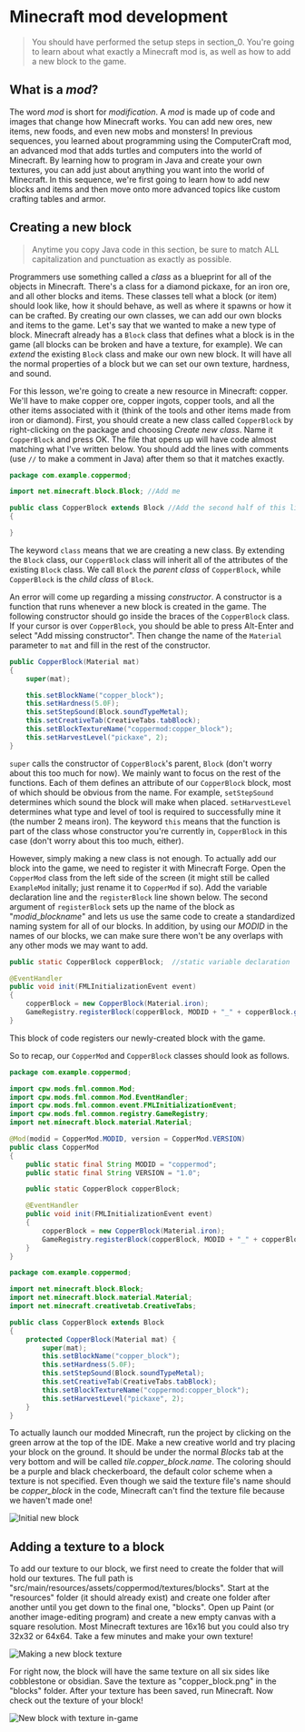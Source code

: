 # Minecraft mod development
>You should have performed the setup steps in section_0. You're going to learn about what exactly a Minecraft mod is, as well as how to add a new block to the game.

## What is a _mod_?
The word _mod_ is short for _modification_. A _mod_ is made up of code and images that change how Minecraft works. You can add new ores, new items, new foods, and even new mobs and monsters! In previous sequences, you learned about programming using the ComputerCraft mod, an advanced mod that adds turtles and computers into the world of Minecraft. By learning how to program in Java and create your own textures, you can add just about anything you want into the world of Minecraft. In this sequence, we're first going to learn how to add new blocks and items and then move onto more advanced topics like custom crafting tables and armor.

## Creating a new block

>Anytime you copy Java code in this section, be sure to match ALL capitalization and punctuation as exactly as possible.

Programmers use something called a _class_ as a blueprint for all of the objects in Minecraft. There's a class for a diamond pickaxe, for an iron ore, and all other blocks and items. These classes tell what a block (or item) should look like, how it should behave, as well as where it spawns or how it can be crafted. By creating our own classes, we can add our own blocks and items to the game. Let's say that we wanted to make a new type of block. Minecraft already has a `Block` class that defines what a block is in the game (all blocks can be broken and have a texture, for example). We can _extend_ the existing `Block` class and make our own new block. It will have all the normal properties of a block but we can set our own texture, hardness, and sound.

For this lesson, we're going to create a new resource in Minecraft: copper. We'll have to make copper ore, copper ingots, copper tools, and all the other items associated with it (think of the tools and other items made from iron or diamond). First, you should create a new class called `CopperBlock` by right-clicking on the package and choosing _Create new class_. Name it `CopperBlock` and press OK. The file that opens up will have code almost matching what I've written below. You should add the lines with comments (use `//` to make a comment in Java) after them so that it matches exactly.

```java
package com.example.coppermod;

import net.minecraft.block.Block; //Add me

public class CopperBlock extends Block //Add the second half of this line
{

}
```
The keyword `class` means that we are creating a new class. By extending the `Block` class, our `CopperBlock` class will inherit all of the attributes of the existing `Block` class. We call `Block` the _parent class_ of `CopperBlock`, while `CopperBlock` is the _child class_ of `Block`.

An error will come up regarding a missing _constructor_. A constructor is a function that runs whenever a new block is created in the game. The following constructor should go inside the braces of the `CopperBlock` class. If your cursor is over `CopperBlock`, you should be able to press Alt-Enter and select "Add missing constructor". Then change the name of the `Material` parameter to `mat` and fill in the rest of the constructor.

```java
public CopperBlock(Material mat)
{
    super(mat);

    this.setBlockName("copper_block");
    this.setHardness(5.0F);
    this.setStepSound(Block.soundTypeMetal);
    this.setCreativeTab(CreativeTabs.tabBlock);
    this.setBlockTextureName("coppermod:copper_block");
    this.setHarvestLevel("pickaxe", 2);
}
```
`super` calls the constructor of `CopperBlock`'s parent, `Block` (don't worry about this too much for now). We mainly want to focus on the rest of the functions. Each of them defines an attribute of our `CopperBlock` block, most of which should be obvious from the name. For example, `setStepSound` determines which sound the block will make when placed. `setHarvestLevel` determines what type and level of tool is required to successfully mine it (the number 2 means iron). The keyword `this` means that the function is part of the class whose constructor you're currently in, `CopperBlock` in this case (don't worry about this too much, either).

However, simply making a new class is not enough. To actually add our block into the game, we need to register it with Minecraft Forge. Open the `CopperMod` class from the left side of the screen (it might still be called `ExampleMod` initally; just rename it to `CopperMod` if so). Add the variable declaration line and the `registerBlock` line shown below. The second argument of `registerBlock` sets up the name of the block as "_modid_\__blockname_" and lets us use the same code to create a standardized naming system for all of our blocks. In addition, by using our _MODID_ in the names of our blocks, we can make sure there won't be any overlaps with any other mods we may want to add.

```java
public static CopperBlock copperBlock;  //static variable declaration

@EventHandler
public void init(FMLInitializationEvent event)
{
    copperBlock = new CopperBlock(Material.iron);
    GameRegistry.registerBlock(copperBlock, MODID + "_" + copperBlock.getUnlocalizedName());
}
```
This block of code registers our newly-created block with the game.

So to recap, our `CopperMod` and `CopperBlock` classes should look as follows.

```java
package com.example.coppermod;

import cpw.mods.fml.common.Mod;
import cpw.mods.fml.common.Mod.EventHandler;
import cpw.mods.fml.common.event.FMLInitializationEvent;
import cpw.mods.fml.common.registry.GameRegistry;
import net.minecraft.block.material.Material;

@Mod(modid = CopperMod.MODID, version = CopperMod.VERSION)
public class CopperMod
{
    public static final String MODID = "coppermod";
    public static final String VERSION = "1.0";

    public static CopperBlock copperBlock;

    @EventHandler
    public void init(FMLInitializationEvent event)
    {
        copperBlock = new CopperBlock(Material.iron);
        GameRegistry.registerBlock(copperBlock, MODID + "_" + copperBlock.getUnlocalizedName());
    }
}
```

```java
package com.example.coppermod;

import net.minecraft.block.Block;
import net.minecraft.block.material.Material;
import net.minecraft.creativetab.CreativeTabs;

public class CopperBlock extends Block
{
    protected CopperBlock(Material mat) {
        super(mat);
        this.setBlockName("copper_block");
        this.setHardness(5.0F);
        this.setStepSound(Block.soundTypeMetal);
        this.setCreativeTab(CreativeTabs.tabBlock);
        this.setBlockTextureName("coppermod:copper_block");
        this.setHarvestLevel("pickaxe", 2);
    }
}
```

To actually launch our modded Minecraft, run the project by clicking on the green arrow at the top of the IDE. Make a new creative world and try placing your block on the ground. It should be under the normal _Blocks_ tab at the very bottom and will be called _tile.copper_block.name_. The coloring should be a purple and black checkerboard, the default color scheme when a texture is not specified. Even though we said the texture file's name should be _copper\_block_ in the code, Minecraft can't find the texture file because we haven't made one!

![Initial new block](images/section_1/block_initial.png)

## Adding a texture to a block

To add our texture to our block, we first need to create the folder that will hold our textures. The full path is "src/main/resources/assets/coppermod/textures/blocks". Start at the "resources" folder (it should already exist) and create one folder after another until you get down to the final one, "blocks". Open up Paint (or another image-editing program) and create a new empty canvas with a square resolution. Most Minecraft textures are 16x16 but you could also try 32x32 or 64x64. Take a few minutes and make your own texture!

![Making a new block texture](images/section_1/block_texture.png)

For right now, the block will have the same texture on all six sides like cobblestone or obsidian. Save the texture as "copper_block.png" in the "blocks" folder. After your texture has been saved, run Minecraft. Now check out the texture of your block!

![New block with texture in-game](images/section_1/block_texture_ingame.png)
